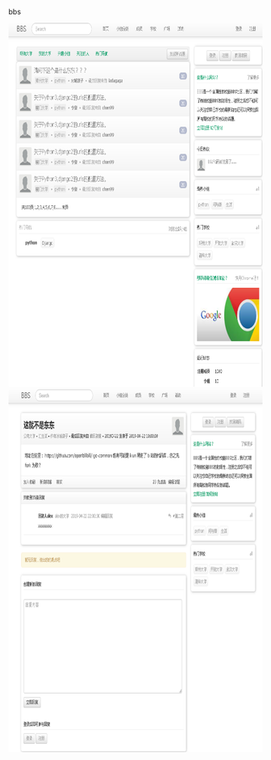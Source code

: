 bbs
<div align=center><img src="https://github.com/fanyaow/bbs/blob/master/static/show/1.png" width="1280" height="720" /></div>
<div align=center><img src="https://github.com/fanyaow/bbs/blob/master/static/show/2.png" width="1280" height="720" /></div>
